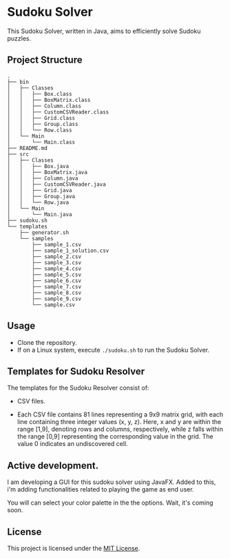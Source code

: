 # Sudoku Solver

This Sudoku Solver, written in Java, aims to efficiently solve Sudoku puzzles.

## Project Structure

    .
    ├── bin
    │   ├── Classes
    │   │   ├── Box.class
    │   │   ├── BoxMatrix.class
    │   │   ├── Column.class
    │   │   ├── CustomCSVReader.class
    │   │   ├── Grid.class
    │   │   ├── Group.class
    │   │   └── Row.class
    │   └── Main
    │       └── Main.class
    ├── README.md
    ├── src
    │   ├── Classes
    │   │   ├── Box.java
    │   │   ├── BoxMatrix.java
    │   │   ├── Column.java
    │   │   ├── CustomCSVReader.java
    │   │   ├── Grid.java
    │   │   ├── Group.java
    │   │   └── Row.java
    │   └── Main
    │       └── Main.java
    ├── sudoku.sh
    └── templates
        ├── generator.sh
        └── samples
            ├── sample_1.csv
            ├── sample_1_solution.csv
            ├── sample_2.csv
            ├── sample_3.csv
            ├── sample_4.csv
            ├── sample_5.csv
            ├── sample_6.csv
            ├── sample_7.csv
            ├── sample_8.csv
            ├── sample_9.csv
            └── sample.csv

## Usage

- Clone the repository.
- If on a Linux system, execute `./sudoku.sh` to run the Sudoku Solver.
  
## Templates for Sudoku Resolver

The templates for the Sudoku Resolver consist of:
- CSV files.

- Each CSV file contains 81 lines representing a 9x9 matrix grid, with each line containing three integer values (x, y, z). 
Here, x and y are within the range [1,9], denoting rows and columns, respectively, while z falls within the range [0,9] representing 
the corresponding value in the grid. The value 0 indicates an undiscovered cell.

## Active development.

I am developing a GUI for this sudoku solver using JavaFX. 
Added to this, i'm adding functionalities related to playing the game 
as end user. 

You will can select your color palette in the the options. 
Wait, it's coming soon.


<a name=""></a>

## License

This project is licensed under the [MIT License](LICENSE).

